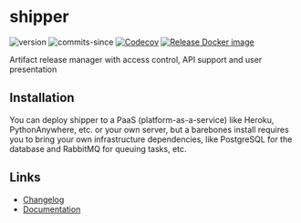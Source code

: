 # shipper
![version](https://img.shields.io/github/v/release/shipperstack/shipper)
![commits-since](https://img.shields.io/github/commits-since/shipperstack/shipper/latest)
[![Codecov](https://img.shields.io/codecov/c/github/shipperstack/shipper)](https://app.codecov.io/gh/shipperstack/shipper)
[![Release Docker image](https://github.com/shipperstack/shipper-docker/actions/workflows/release-docker-image.yml/badge.svg)](https://github.com/shipperstack/shipper-docker/actions/workflows/release-docker-image.yml)

Artifact release manager with  access control, API support and user presentation

## Installation

You can deploy shipper to a PaaS (platform-as-a-service) like Heroku, PythonAnywhere, etc. or your own server, but a barebones install requires you to bring your own infrastructure dependencies, like PostgreSQL for the database and RabbitMQ for queuing tasks, etc.

## Links

- [Changelog](CHANGELOG.md)
- [Documentation](docs/)
